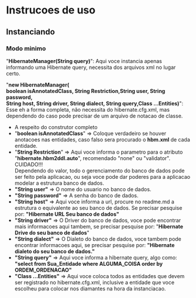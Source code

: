 <h1>Instrucoes de uso</h1>
<h2>Instanciando</h2>
<h3>Modo minimo</h3>
<p>"<b>HibernateManager<ENTIDADE_MAIS_FORTE>(String query)</b>": Aqui voce instancia apenas informando uma Hibernate query, necessita dos arquivos xml no lugar certo.</p>
<p>"<b>new HibernateManager<ENTIDADE_MAIS_FORTE>(<br>
boolean isAnnotatedClass, String Restriction,String user, String password,<br>
String host, String driver, String dialect, String query,Class ...Entities)</b>": <br>
Esse eh a forma completa, não necessita do hibernate.cfg.xml, mas dependendo do caso pode precisar de um arquivo de notacao de classe.</p>
<ul>
<li>A respeito do construtor completo </li>
<li>"<b>boolean isAnnotatedClass</b>" => Coloque verdadeiro se houver anotacoes nas entidades, caso falso sera procurado o <b>hbm.xml</b> de cada entidade.</li>
<li>"<b>String Restriction</b>" => Aqui voce informa o parametro para o atributo "<b>hibernate.hbm2ddl.auto</b>", recomendado "none" ou "validator". CUIDADO!!!<br> 
Dependendo do valor, todo o gerenciamento do banco de dados pode ser feito pela aplicacao, ou seja voce pode dar poderes para a aplicacao modelar a estrutura banco de dados. </li>
<li><b>"String user"</b> => O nome do usuario no banco de dados.</li>
<li><b>"String password"</b> => A senha do banco de dados.</li>
<li><b>"String host"</b> => Aqui voce informa a url, procure no readme.md a estrutura o equivalente ao seu banco de dados. Se precisar pesquise por: <b>"Hibernate URL Seu banco de dados"</b></li>
<li><b>"String driver"</b> => O Driver do banco de dados, voce pode encontrar mais informacoes aqui tambem, se precisar pesquise por: "<b>Hibernate Drive do seu banco de dados</b>"</li>
<li><b>"String dialect"</b> => O Dialeto do banco de dados, voce tambem pode encontrar informacoes aqui, se precisar pesquise por: <b>"Hibernate dialeto do seu banco de dados."</b></li>
<li><b>"String query"</b> => Aqui voce informa a hibernate query, algo como: <b>"select from Sua_Entidade where ALGUMA_COISA order by ORDEM_ORDENACAO"</b></li>
<li><b>"Class ...Entities"</b> => Aqui voce coloca todos as entidades que devem ser registrado no hibernate.cfg.xml, inclusive a entidade que voce escolheu para colocar nos diamantes na hora da instanciacao.</li>

</ul>